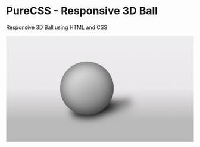 # PureCSS - Responsive 3D Ball

Responsive 3D Ball using HTML and CSS

<div align="center">
   <img src="screenshot.png" width="800" />
</div
